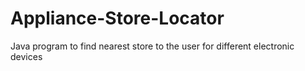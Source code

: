 # Appliance-Store-Locator
Java program to find nearest store to the user for different electronic devices 
